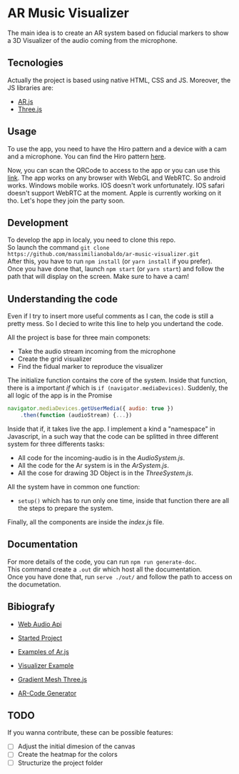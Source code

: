 # AR Music Visualizer
The main idea is to create an AR system based on fiducial markers to show a 3D Visualizer of the audio coming from the microphone.

## Tecnologies
Actually the project is based using native HTML, CSS and JS.
Moreover, the JS libraries are:

- [AR.js](https://ar-js-org.github.io/AR.js-Docs/)
- [Three.js](https://threejs.org/)

## Usage
To use the app, you need to have the Hiro pattern and a device with a cam and a microphone. You can find the Hiro pattern [here](https://github.com/massimilianobaldo/ar-music-visualizer/blob/main/Hiro-QRCode.pdf).

Now, you can scan the QRCode to access to the app or you can use this [link](https://baldomassimiliano.com/ar-music-visualizer).
The app works on any browser with WebGL and WebRTC. So android works. Windows mobile works. 
IOS doesn't work unfortunately. IOS safari doesn't support WebRTC at the moment. Apple is 
currently working on it tho. Let's hope they join the party soon.

## Development
To develop the app in localy, you need to clone this repo.  
So launch the command `git clone https://github.com/massimilianobaldo/ar-music-visualizer.git`  
After this, you have to run `npm install` (or `yarn install` if you prefer).  
Once you have done that, launch `npm start` (or `yarn start`) and follow the path that will display on the screen. Make sure to have a cam!

## Understanding the code
Even if I try to insert more useful comments as I can, the code is still a pretty mess.
So I decied to write this line to help you undertand the code.

All the project is base for three main componets:
- Take the audio stream incoming from the microphone
- Create the grid visualizer
- Find the fidual marker to reproduce the visualizer

The initialize function contains the core of the system.
Inside that function, there is a important *if* which is `if (navigator.mediaDevices)`.
Suddenly, the all logic of the app is in the Promise

```javascript
navigator.mediaDevices.getUserMedia({ audio: true })
    .then(function (audioStream) {...})
```

Inside that if, it takes live the app. I implement a kind a "namespace" in Javascript, in a such way that the code can be splitted in three different system for three differents tasks:
- All code for the incoming-audio is in the *AudioSystem.js*.
- All the code for the Ar system is in the *ArSystem.js*.
- All the cose for drawing 3D Object is in the *ThreeSystem.js*.

All the system have in common one function:
- `setup()` which has to run only one time, inside that function there are all the steps to prepare the system.

Finally, all the components are inside the *index.js* file.

## Documentation
For more details of the code, you can run `npm run generate-doc`.  
This command create a `.out` dir which host all the documentation.  
Once you have done that, run `serve ./out/` and follow the path to access on the documetation.

## Bibiografy

- [Web Audio Api](https://developer.mozilla.org/en-US/docs/Web/API/Web_Audio_API#audio_workers)

- [Started Project](https://github.com/Raathigesh/HTML5AudioVisualizer)

- [Examples of Ar.js](https://github.com/stemkoski/AR-Examples)

- [Visualizer Example](https://github.com/wayou/3D_Audio_Spectrum_VIsualizer)

- [Gradient Mesh Three.js](http://darrendev.blogspot.com/2016/03/gradients-in-threejs.html)

- [AR-Code Generator](https://jeromeetienne.github.io/AR.js/three.js/examples/arcode.html)

## TODO

If you wanna contribute, these can be possible features:

- [ ] Adjust the initial dimesion of the canvas
- [ ] Create the heatmap for the colors
- [ ] Structurize the project folder
